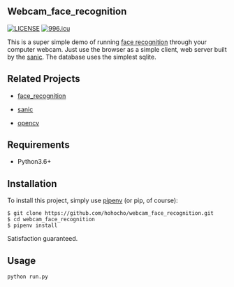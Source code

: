 ## Webcam_face_recognition

[![LICENSE](https://img.shields.io/badge/license-NPL%20(The%20996%20Prohibited%20License)-blue.svg)](https://github.com/996icu/996.ICU/blob/master/LICENSE) [![996.icu](https://img.shields.io/badge/link-996.icu-red.svg)](https://996.icu)

This is a super simple demo of running [face recognition](https://github.com/ageitgey/face_recognition) through your computer webcam.
Just use the browser as a simple client, web server built by the [sanic](https://github.com/huge-success/sanic). 
The database uses the simplest sqlite.


## Related Projects

* [face_recognition](https://github.com/ageitgey/face_recognition)

* [sanic](https://github.com/huge-success/sanic)

* [opencv](https://github.com/opencv/opencv)


## Requirements

* Python3.6+

## Installation

To install this project, simply use [pipenv](http://pipenv.org/) (or pip, of course):

```shell
$ git clone https://github.com/hohocho/webcam_face_recognition.git
$ cd webcam_face_recognition
$ pipenv install
```

Satisfaction guaranteed.

## Usage

```shell
python run.py
```
